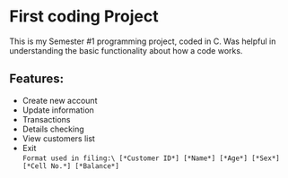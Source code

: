 # First coding Project
This is my Semester #1 programming project, coded in C.
Was helpful in understanding the basic functionality about how a code works.
## Features:
-	Create new account
-	Update information
- Transactions
-	Details checking
-	View customers list
- Exit\
`
Format used in filing:\
[*Customer ID*] [*Name*] [*Age*] [*Sex*] [*Cell No.*] [*Balance*]
`
